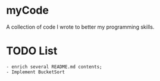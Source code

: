 # myCode
A collection of code I wrote to better my programming skills.

# TODO List

    - enrich several README.md contents;
    - Implement BucketSort
